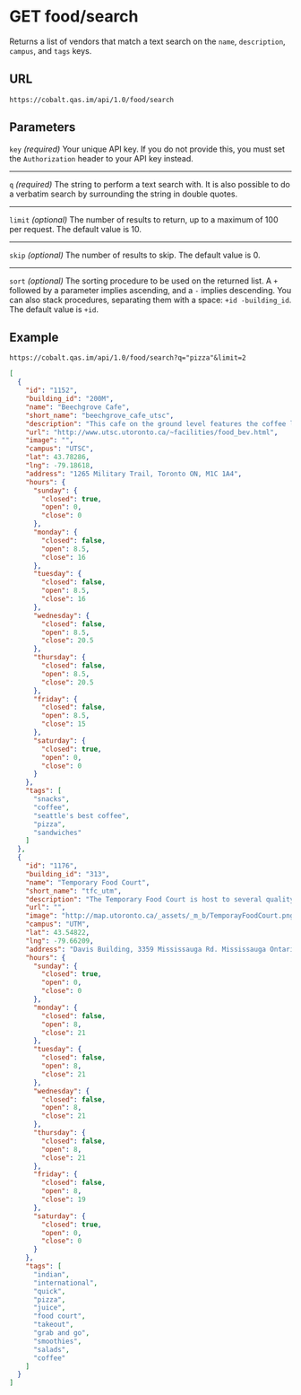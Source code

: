 # GET food/search

Returns a list of vendors that match a text search on the `name`, `description`, `campus`, and `tags` keys.

## URL

```
https://cobalt.qas.im/api/1.0/food/search
```

## Parameters

`key` _(required)_
Your unique API key. If you do not provide this, you must set the `Authorization` header to your API key instead.
- - -
`q` _(required)_
The string to perform a text search with. It is also possible to do a verbatim search by surrounding the string in double quotes.
- - -
`limit` _(optional)_
The number of results to return, up to a maximum of 100 per request. The default value is 10.
- - -
`skip` _(optional)_
The number of results to skip. The default value is 0.
- - -
`sort` _(optional)_
The sorting procedure to be used on the returned list. A `+` followed by a parameter implies ascending, and a `-` implies descending. You can also stack procedures, separating them with a space: `+id -building_id`. The default value is `+id`.

## Example

```
https://cobalt.qas.im/api/1.0/food/search?q="pizza"&limit=2
```

```json
[
  {
    "id": "1152",
    "building_id": "200M",
    "name": "Beechgrove Cafe",
    "short_name": "beechgrove_cafe_utsc",
    "description": "This cafe on the ground level features the coffee line from Seattle's Best Coffee as well as quick grab and go snack items, sandwiches, cold beverages and Pizza Pizza slices. For hours of operation, visit http://uoft.me/utscfood",
    "url": "http://www.utsc.utoronto.ca/~facilities/food_bev.html",
    "image": "",
    "campus": "UTSC",
    "lat": 43.78286,
    "lng": -79.18618,
    "address": "1265 Military Trail, Toronto ON, M1C 1A4",
    "hours": {
      "sunday": {
        "closed": true,
        "open": 0,
        "close": 0
      },
      "monday": {
        "closed": false,
        "open": 8.5,
        "close": 16
      },
      "tuesday": {
        "closed": false,
        "open": 8.5,
        "close": 16
      },
      "wednesday": {
        "closed": false,
        "open": 8.5,
        "close": 20.5
      },
      "thursday": {
        "closed": false,
        "open": 8.5,
        "close": 20.5
      },
      "friday": {
        "closed": false,
        "open": 8.5,
        "close": 15
      },
      "saturday": {
        "closed": true,
        "open": 0,
        "close": 0
      }
    },
    "tags": [
      "snacks",
      "coffee",
      "seattle's best coffee",
      "pizza",
      "sandwiches"
    ]
  },
  {
    "id": "1176",
    "building_id": "313",
    "name": "Temporary Food Court",
    "short_name": "tfc_utm",
    "description": "The Temporary Food Court is host to several quality dining options including: *Booster Juice *Elements *International Kitchen *Pizza Pizza *Quick Cuisine *Tandoori Indian Cuisine *Tim Hortons Express *Deli (Opening 2014) *Hours subject to change",
    "url": "",
    "image": "http://map.utoronto.ca/_assets/_m_b/TemporayFoodCourt.png",
    "campus": "UTM",
    "lat": 43.54822,
    "lng": -79.66209,
    "address": "Davis Building, 3359 Mississauga Rd. Mississauga Ontario",
    "hours": {
      "sunday": {
        "closed": true,
        "open": 0,
        "close": 0
      },
      "monday": {
        "closed": false,
        "open": 8,
        "close": 21
      },
      "tuesday": {
        "closed": false,
        "open": 8,
        "close": 21
      },
      "wednesday": {
        "closed": false,
        "open": 8,
        "close": 21
      },
      "thursday": {
        "closed": false,
        "open": 8,
        "close": 21
      },
      "friday": {
        "closed": false,
        "open": 8,
        "close": 19
      },
      "saturday": {
        "closed": true,
        "open": 0,
        "close": 0
      }
    },
    "tags": [
      "indian",
      "international",
      "quick",
      "pizza",
      "juice",
      "food court",
      "takeout",
      "grab and go",
      "smoothies",
      "salads",
      "coffee"
    ]
  }
]
```
